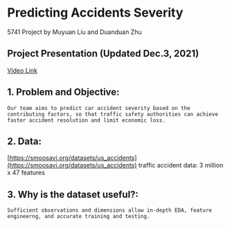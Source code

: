 # Predicting Accidents Severity
5741 Project by Muyuan Liu and Duanduan Zhu

## Project Presentation (Updated Dec.3, 2021)
[Video Link](https://youtu.be/nkIJ3IapUY4)


## 1. Problem and Objective: 
    Our team aims to predict car accident severity based on the contributing factors, so that traffic safety authorities can achieve faster accident resolution and limit economic loss.
## 2. Data: 
[https://smoosavi.org/datasets/us_accidents](https://smoosavi.org/datasets/us_accidents) traffic accident data: 3 million x 47 features
## 3. Why is the dataset useful?: 
    Sufficient observations and dimensions allow in-depth EDA, feature engineerng, and accurate training and testing.
    
    

